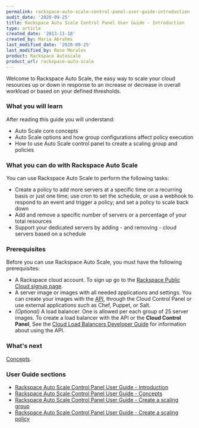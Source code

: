 ```yaml
---
permalink: rackspace-auto-scale-control-panel-user-guide-introduction
audit_date: '2020-09-25'
title: Rackspace Auto Scale Control Panel User Guide - Introduction
type: article
created_date: '2013-11-18'
created_by: Maria Abrahms
last_modified_date: '2020-09-25'
last_modified_by: Rose Morales
product: Rackspace Autoscale
product_url: rackspace-auto-scale
---
```


Welcome to Rackspace Auto Scale, the easy way to scale your cloud resources up
or down in response to an increase or decrease in overall workload or based on your
defined thresholds.

### What you will learn

After reading this guide you will understand:

- Auto Scale core concepts
- Auto Scale options and how group configurations affect policy execution
- How to use Auto Scale control panel to create a scaling group and policies

### What you can do with Rackspace Auto Scale

You can use Rackspace Auto Scale to perform the following tasks:

- Create a policy to add more servers at a specific time on a recurring
  basis or just one time; use cron to set the schedule, or use a webhook to
  respond to an event and trigger a policy; and set a policy to scale back
  down
- Add and remove a specific number of servers or a percentage of your total
  resources
- Support your dedicated servers by adding - and removing - cloud servers based
  on a schedule

### Prerequisites

Before you can use Rackspace Auto Scale, you must have the following
prerequisites:

- A Rackspace cloud account. To sign up go to the [Rackspace Public Cloud signup
  page](https://cart.rackspace.com/cloud/).
- A server image or images with all needed applications and settings. You can
  create your images with the
  [API](https://docs.rackspace.com/docs/cloud-servers/v2/developer-guide/),
  through the Cloud Control Panel or use external applications such as Chef,
  Puppet, or Salt.
- *(Optional)* A load balancer. One is allowed per each group of 25
  server images. To create a load balancer with the API or the
  **Cloud Control Panel**, See the [Cloud Load Balancers Developer
  Guide](https://docs.rackspace.com/docs/cloud-load-balancers/v1/developer-guide/)
  for information about using the API.

### What's next

[Concepts](/support/how-to/rackspace-auto-scale-control-panel-user-guide-concepts).

### User Guide sections

- [Rackspace Auto Scale Control Panel User Guide - Introduction](/support/how-to/rackspace-auto-scale-control-panel-user-guide-introduction)
- [Rackspace Auto Scale Control Panel User Guide - Concepts](/support/how-to/rackspace-auto-scale-control-panel-user-guide-concepts)
- [Rackspace Auto Scale Control Panel User Guide - Create a scaling group](/support/how-to/rackspace-auto-scale-control-panel-user-guide-create-a-scaling-group)
- [Rackspace Auto Scale Control Panel User Guide - Create a scaling policy](/support/how-to/rackspace-auto-scale-control-panel-user-guide-create-a-scaling-policy)
